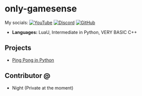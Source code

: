 # only-gamesense 
My socials: [![YouTube](https://img.shields.io/badge/-YouTube-FF0000?style=flat-square&logo=youtube&logoColor=white&link=https://www.youtube.com/channel/UC9foxUyYh3muQsU1fvnKKOQ)](https://www.youtube.com/channel/UC9foxUyYh3muQsU1fvnKKOQ) [![Discord](https://img.shields.io/badge/-Discord-7289DA?style=flat-square&logo=discord&logoColor=white&link=https://discord.com/users/1161528840506585209)](https://discord.com/users/1161528840506585209) [![GitHub](https://img.shields.io/badge/-GitHub-333?style=flat-square&logo=github&logoColor=white&link=https://github.com/only-gamesense)](https://github.com/only-gamesense)

- **Languages:** LuaU, Intermediate in Python, VERY BASIC C++

## Projects

- [Ping Pong in Python](https://github.com/only-gamesense/ping-pong)

## Contributor @

- Night (Private at the moment)
